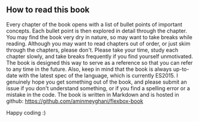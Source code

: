 ## How to read this book

Every chapter of the book opens with a list of bullet points of important concepts. Each bullet point is then explored in detail through the chapter. You may find the book very dry in nature, so may want to take breaks while reading. Although you may want to read chapters out of order, or just skim through the chapters, please don't. Please take your time, study each chapter slowly, and take breaks frequently if you find yourself unmotivated. The book is designed this way to serve as a reference so that you can refer to any time in the future. Also, keep in mind that the book is always up-to-date with the latest spec of the language, which is currently ES2015. I genuinely hope you get something out of the book, and please submit an issue if you don't understand something, or if you find a spelling error or a mistake in the code. The book is written in Markdown and is hosted in github: https://github.com/aminmeyghani/flexbox-book

Happy coding :)

